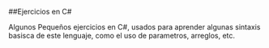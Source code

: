 ##Ejercicios en C#

Algunos Pequeños ejercicios en C#, usados para aprender algunas sintaxis basisca de este lenguaje, como el uso de parametros, arreglos, etc.
